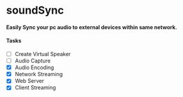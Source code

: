 # soundSync

#### Easily Sync your pc audio to external devices within same network.

#### Tasks
- [ ] Create Virtual Speaker
- [ ] Audio Capture
- [x] Audio Encoding
- [x] Network Streaming
- [x] Web Server
- [x] Client Streaming
